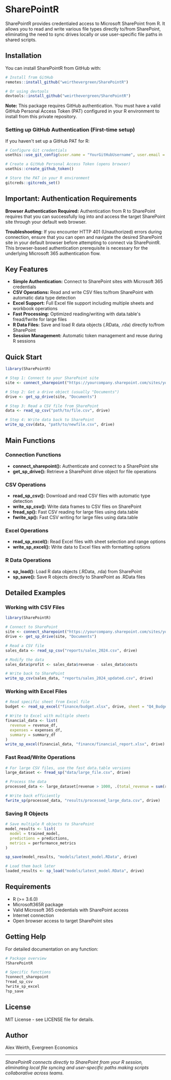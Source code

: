 # SharePointR

SharePointR provides credentialed access to Microsoft SharePoint from R. It allows you to read and write various file types directly to/from SharePoint, eliminating the need to sync drives locally or use user-specific file paths in shared scripts.

## Installation

You can install SharePointR from GitHub with:

``` r
# Install from GitHub
remotes::install_github("weirthevergreen/SharePointR")

# Or using devtools
devtools::install_github("weirthevergreen/SharePointR")
```

**Note:** This package requires GitHub authentication. You must have a valid GitHub Personal Access Token (PAT) configured in your R environment to install from this private repository.

### Setting up GitHub Authentication (First-time setup)

If you haven't set up a GitHub PAT for R:

```r
# Configure Git credentials
usethis::use_git_config(user.name = "YourGitHubUsername", user.email = "your.email@example.com")

# Create a GitHub Personal Access Token (opens browser)
usethis::create_github_token()

# Store the PAT in your R environment
gitcreds::gitcreds_set()
```

## Important: Authentication Requirements

**Browser Authentication Required:** Authentication from R to SharePoint requires that you can successfully log into and access the target SharePoint site through your default web browser.

**Troubleshooting:** If you encounter HTTP 401 (Unauthorized) errors during connection, ensure that you can open and navigate the desired SharePoint site in your default browser before attempting to connect via SharePointR. This browser-based authentication prerequisite is necessary for the underlying Microsoft 365 authentication flow.

## Key Features

-   **Simple Authentication:** Connect to SharePoint sites with Microsoft 365 credentials
-   **CSV Operations:** Read and write CSV files to/from SharePoint with automatic data type detection
-   **Excel Support:** Full Excel file support including multiple sheets and workbook operations
-   **Fast Processing:** Optimized reading/writing with data.table's fread/fwrite for large files
-   **R Data Files:** Save and load R data objects (.RData, .rda) directly to/from SharePoint
-   **Session Management:** Automatic token management and reuse during R sessions

## Quick Start

``` r
library(SharePointR)

# Step 1: Connect to your SharePoint site
site <- connect_sharepoint("https://yourcompany.sharepoint.com/sites/yoursite")

# Step 2: Get a drive object (usually "Documents")
drive <- get_sp_drive(site, "Documents")

# Step 3: Read a CSV file from SharePoint
data <- read_sp_csv("path/to/file.csv", drive)

# Step 4: Write data back to SharePoint
write_sp_csv(data, "path/to/newfile.csv", drive)
```

## Main Functions

### Connection Functions

-   **connect_sharepoint():** Authenticate and connect to a SharePoint site
-   **get_sp_drive():** Retrieve a SharePoint drive object for file operations

### CSV Operations

-   **read_sp_csv():** Download and read CSV files with automatic type detection
-   **write_sp_csv():** Write data frames to CSV files on SharePoint
-   **fread_sp():** Fast CSV reading for large files using data.table
-   **fwrite_sp():** Fast CSV writing for large files using data.table

### Excel Operations

-   **read_sp_excel():** Read Excel files with sheet selection and range options
-   **write_sp_excel():** Write data to Excel files with formatting options

### R Data Operations

-   **sp_load():** Load R data objects (.RData, .rda) from SharePoint
-   **sp_save():** Save R objects directly to SharePoint as .RData files

## Detailed Examples

### Working with CSV Files

``` r
library(SharePointR)

# Connect to SharePoint
site <- connect_sharepoint("https://yourcompany.sharepoint.com/sites/yoursite")
drive <- get_sp_drive(site, "Documents")

# Read a CSV file
sales_data <- read_sp_csv("reports/sales_2024.csv", drive)

# Modify the data
sales_data$profit <- sales_data$revenue - sales_data$costs

# Write back to SharePoint
write_sp_csv(sales_data, "reports/sales_2024_updated.csv", drive)
```

### Working with Excel Files

``` r
# Read specific sheet from Excel file
budget <- read_sp_excel("finance/budget.xlsx", drive, sheet = "Q4_Budget")

# Write to Excel with multiple sheets
financial_data <- list(
  revenue = revenue_df,
  expenses = expenses_df,
  summary = summary_df
)
write_sp_excel(financial_data, "finance/financial_report.xlsx", drive)
```

### Fast Read/Write Operations

``` r
# For large CSV files, use the fast data.table versions
large_dataset <- fread_sp("data/large_file.csv", drive)

# Process the data
processed_data <- large_dataset[revenue > 1000, .(total_revenue = sum(revenue)), by = region]

# Write back efficiently
fwrite_sp(processed_data, "results/processed_large_data.csv", drive)
```

### Saving R Objects

``` r
# Save multiple R objects to SharePoint
model_results <- list(
  model = trained_model,
  predictions = predictions,
  metrics = performance_metrics
)

sp_save(model_results, "models/latest_model.RData", drive)

# Load them back later
loaded_results <- sp_load("models/latest_model.RData", drive)
```

## Requirements

-   R (\>= 3.6.0)
-   Microsoft365R package
-   Valid Microsoft 365 credentials with SharePoint access
-   Internet connection
-   Open browser access to target SharePoint sites

## Getting Help

For detailed documentation on any function:

``` r
# Package overview
?SharePointR

# Specific functions
?connect_sharepoint
?read_sp_csv
?write_sp_excel
?sp_save
```

## License

MIT License - see LICENSE file for details.

## Author

Alex Weirth, Evergreen Economics

------------------------------------------------------------------------

*SharePointR connects directly to SharePoint from your R session, eliminating local file syncing and user-specific paths making scripts collaborative across teams.*
